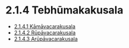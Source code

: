 

# 2.1.4 Tebhūmakakusala

* [2.1.4.1 Kāmāvacarakusala](2.1.4/2.1.4.1.md)
* [2.1.4.2 Rūpāvacarakusala](2.1.4/2.1.4.2.md)
* [2.1.4.3 Arūpāvacarakusala](2.1.4/2.1.4.3.md)



